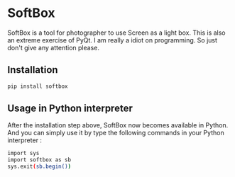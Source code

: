 # SoftBox


SoftBox is a tool for photographer to use Screen as a light box. This is also an extreme exercise of PyQt. I am really a idiot on programming. So just don't give any attention please.




## Installation

```Bash
pip install softbox
```

## Usage in Python interpreter

After the installation step above, SoftBox now becomes available in Python. And you can simply use it by type the following commands in your Python interpreter :


```Bash
import sys
import softbox as sb
sys.exit(sb.begin())
```
